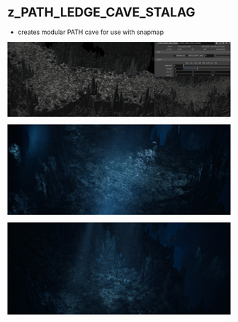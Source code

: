 # z_PATH_LEDGE_CAVE_STALAG
- creates modular PATH cave for use with snapmap

![z_PATH_LEDGE_CAVE_STALAG](https://raw.githubusercontent.com/CorvaeOboro/zenv/master/hip/z_PATH_LEDGE_CAVE_STALAG/z_PATH_LEDGE_CAVE_STALAG.jpg?raw=true "z_PATH_LEDGE_CAVE_STALAG")

![z_PATH_LEDGE_CAVE_STALAG_02](https://raw.githubusercontent.com/CorvaeOboro/zenv/master/hip/z_PATH_LEDGE_CAVE_STALAG/z_PATH_LEDGE_CAVE_STALAG_02.jpg?raw=true "z_PATH_LEDGE_CAVE_STALAG_02")


![z_PATH_LEDGE_CAVE_STALAG_03](https://raw.githubusercontent.com/CorvaeOboro/zenv/master/hip/z_PATH_LEDGE_CAVE_STALAG/z_PATH_LEDGE_CAVE_STALAG_03.jpg?raw=true "z_PATH_LEDGE_CAVE_STALAG_03")


